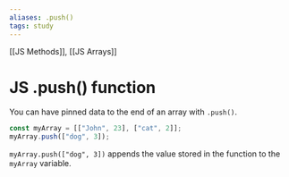```yaml
---
aliases: .push()
tags: study
---
```

[[JS Methods]], [[JS Arrays]]
# JS .push() function

You can have pinned data to the end of an array with `.push()`.

```javascript
const myArray = [["John", 23], ["cat", 2]];
myArray.push(["dog", 3]);
```

`myArray.push(["dog", 3])` appends the value stored in the function to the `myArray` variable.
